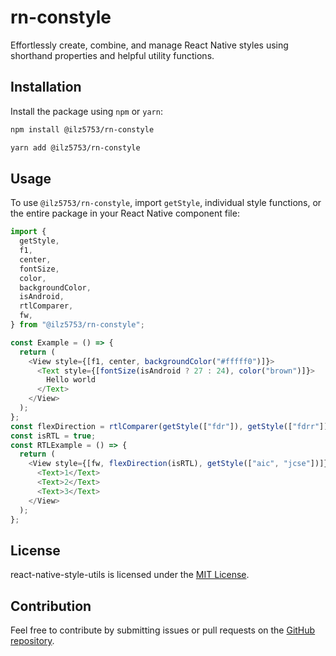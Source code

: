 # rn-constyle

Effortlessly create, combine, and manage React Native styles using shorthand properties and helpful utility functions.

## Installation

Install the package using `npm` or `yarn`:

```bash
npm install @ilz5753/rn-constyle
```

```bash
yarn add @ilz5753/rn-constyle
```

## Usage

To use `@ilz5753/rn-constyle`, import `getStyle`, individual style functions, or the entire package in your React Native component file:

```ts
import {
  getStyle,
  f1,
  center,
  fontSize,
  color,
  backgroundColor,
  isAndroid,
  rtlComparer,
  fw,
} from "@ilz5753/rn-constyle";

const Example = () => {
  return (
    <View style={[f1, center, backgroundColor("#fffff0")]}>
      <Text style={[fontSize(isAndroid ? 27 : 24), color("brown")]}>
        Hello world
      </Text>
    </View>
  );
};
const flexDirection = rtlComparer(getStyle(["fdr"]), getStyle(["fdrr"]));
const isRTL = true;
const RTLExample = () => {
  return (
    <View style={[fw, flexDirection(isRTL), getStyle(["aic", "jcse"])]}>
      <Text>1</Text>
      <Text>2</Text>
      <Text>3</Text>
    </View>
  );
};
```

## License

react-native-style-utils is licensed under the [MIT License](/LICENSE).

## Contribution

Feel free to contribute by submitting issues or pull requests on the [GitHub repository](.).

